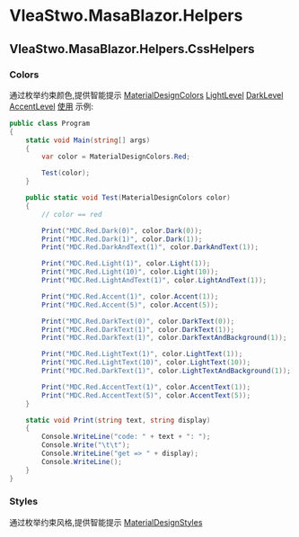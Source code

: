 # VleaStwo.MasaBlazor.Helpers
## VleaStwo.MasaBlazor.Helpers.CssHelpers
### Colors

通过枚举约束颜色,提供智能提示
[MaterialDesignColors](/src/Colors/MaterialDesignColors.cs)
[LightLevel](/src/Colors/LightLevel.cs)
[DarkLevel](/src/Colors/DarkLevel.cs)
[AccentLevel](/src/Colors/AccentLevel.cs)
[使用](/src/Colors/MDColorExpansions.cs)
示例:
```csharp
public class Program
{
    static void Main(string[] args)
    {
        var color = MaterialDesignColors.Red;

        Test(color);
    }

    public static void Test(MaterialDesignColors color)
    {
        // color == red

        Print("MDC.Red.Dark(0)", color.Dark(0));
        Print("MDC.Red.Dark(1)", color.Dark(1));
        Print("MDC.Red.DarkAndText(1)", color.DarkAndText(1));

        Print("MDC.Red.Light(1)", color.Light(1));
        Print("MDC.Red.Light(10)", color.Light(10));
        Print("MDC.Red.LightAndText(1)", color.LightAndText(1));

        Print("MDC.Red.Accent(1)", color.Accent(1));
        Print("MDC.Red.Accent(5)", color.Accent(5));

        Print("MDC.Red.DarkText(0)", color.DarkText(0));
        Print("MDC.Red.DarkText(1)", color.DarkText(1));
        Print("MDC.Red.DarkText(1)", color.DarkTextAndBackground(1));

        Print("MDC.Red.LightText(1)", color.LightText(1));
        Print("MDC.Red.LightText(10)", color.LightText(10));
        Print("MDC.Red.DarkText(1)", color.LightTextAndBackground(1));

        Print("MDC.Red.AccentText(1)", color.AccentText(1));
        Print("MDC.Red.AccentText(5)", color.AccentText(5));
    }

    static void Print(string text, string display)
    {
        Console.WriteLine("code: " + text + ": ");
        Console.Write("\t\t");
        Console.WriteLine("get => " + display);
        Console.WriteLine();
    }
}
```

### Styles
通过枚举约束风格,提供智能提示
[MaterialDesignStyles](/src/Styles/MaterialDesignStyles.cs)